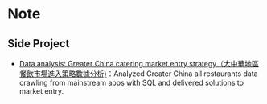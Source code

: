 # Note

## Side Project

- [Data analysis: Greater China catering market entry strategy（大中華地區餐飲市場進入策略數據分析)](./Project1/菜系分析.md)：Analyzed Greater China all restaurants data crawling from mainstream apps with SQL and delivered solutions to market entry.

